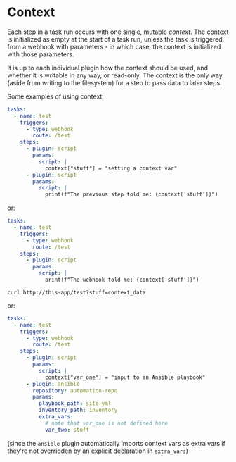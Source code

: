 # Context

Each step in a task run occurs with one single, mutable _context_. The context is initialized as empty at the start of a task run, unless the task is triggered from a webhook with parameters - in which case, the context is initialized with those parameters. 

It is up to each individual plugin how the context should be used, and whether it is writable in any way, or read-only. The context is the only way (aside from writing to the filesystem) for a step to pass data to later steps.

Some examples of using context:

```yaml
tasks:
  - name: test
    triggers:
      - type: webhook
        route: /test
    steps:
      - plugin: script
        params:
          script: |
            context["stuff"] = "setting a context var"
      - plugin: script
        params:
          script: |
            print(f"The previous step told me: {context['stuff']}")
```

or:

```yaml
tasks:
  - name: test
    triggers:
      - type: webhook
        route: /test
    steps:
      - plugin: script
        params:
          script: |
            print(f"The webhook told me: {context['stuff']}")
```

```shell script
curl http://this-app/test?stuff=context_data
```

or:

```yaml
tasks:
  - name: test
    triggers:
      - type: webhook
        route: /test
    steps:
      - plugin: script
        params:
          script: |
            context["var_one"] = "input to an Ansible playbook"
      - plugin: ansible
        repository: automation-repo
        params:
          playbook_path: site.yml
          inventory_path: inventory
          extra_vars:
            # note that var_one is not defined here
            var_two: stuff
```

(since the `ansible` plugin automatically imports context vars as extra vars if they're not overridden by an explicit declaration in `extra_vars`)

